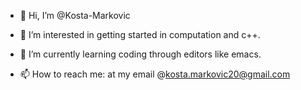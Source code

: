 - 👋 Hi, I’m @Kosta-Markovic
- 👀 I’m interested in getting started in computation and c++.
- 🌱 I’m currently learning coding through editors like emacs.

- 📫 How to reach me: at my email @kosta.markovic20@gmail.com

<!---
Kosta-Markovic/Kosta-Markovic is a ✨ special ✨ repository because its `README.md` (this file) appears on your GitHub profile.
You can click the Preview link to take a look at your changes.
--->

